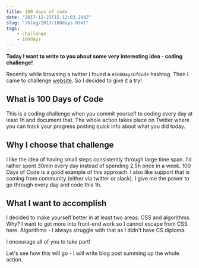 ```yaml
---
title: 100 days of code
date: "2017-12-23T15:12:03.284Z"
slug: "/blog/2017/100days.html"
tags:
    - challenge
    - 100days
---
```


**Today I want to write to you about some very interesting idea - coding challenge!**

Recently while browsing a twitter I found a `#100DaysOfCode` hashtag. Then I came to challenge
[website](http://100daysofcode.com/). So I decided to give it a try!

## What is 100 Days of Code

This is a coding challenge when you commit yourself to coding every day at least 1h and document that.
The whole action takes place on Twitter where you can track your progress posting quick info about
what you did today.

## Why I choose that challenge

I like the idea of having small steps consistently through large time span. I'd rather spent 30min every
day instead of spending 2,5h once in a week. 100 Days of Code is a good example of this approach. I also
like support that is coming from community (either via twitter or slack). I give me the power to go through every day and code this 1h.

## What I want to accomplish

I decided to make yourself better in at least two areas: CSS and algorithms. Why? I want to get more
into front-end work so I cannot escape from CSS here. Algorithms - I always struggle with that as I
didn't have CS diploma.

I encourage all of you to take part!

Let's see how this will go - I will write blog post summing up the whole action.
